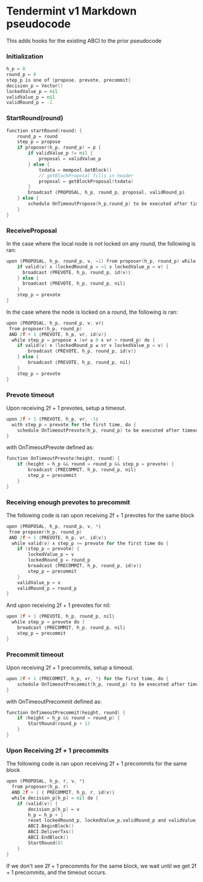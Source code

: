 # Tendermint v1 Markdown pseudocode

This adds hooks for the existing ABCI to the prior pseudocode

### Initialization

```go
h_p ← 0
round_p ← 0
step_p is one of {propose, prevote, precommit}
decision_p ← Vector()
lockedValue_p ← nil
validValue_p ← nil
validRound_p ← -1
```

### StartRound(round)

```go
function startRound(round) {
    round_p ← round
    step_p ← propose
    if proposer(h_p, round_p) = p {
        if validValue_p != nil {
            proposal ← validValue_p
        } else {
            txdata ← mempool.GetBlock()
            // getBlockProposal fills in header
            proposal ← getBlockProposal(txdata)
        }
        broadcast ⟨PROPOSAL, h_p, round_p, proposal, validRound_p⟩
    } else {
        schedule OnTimeoutPropose(h_p,round_p) to be executed after timeoutPropose(round_p)
    }
}
```

### ReceiveProposal

In the case where the local node is not locked on any round, the following is ran:

```go
upon ⟨PROPOSAL, h_p, round_p, v, −1) from proposer(h_p, round_p) while step_p = propose do {
    if valid(v) ∧ (lockedRound_p = −1 ∨ lockedValue_p = v) {
      broadcast ⟨PREVOTE, h_p, round_p, id(v)⟩ 
    } else {
      broadcast ⟨PREVOTE, h_p, round_p, nil⟩ 
    }
    step_p ← prevote
}
```

In the case where the node is locked on a round, the following is ran:

```go
upon ⟨PROPOSAL, h_p, round_p, v, vr⟩
 from proposer(h_p, round_p)
 AND 2f + 1 ⟨PREVOTE, h_p, vr, id(v)⟩ 
  while step_p = propose ∧ (vr ≥ 0 ∧ vr < round_p) do {
    if valid(v) ∧ (lockedRound_p ≤ vr ∨ lockedValue_p = v) {
        broadcast ⟨PREVOTE, h_p, round_p, id(v)⟩
    } else {
        broadcast ⟨PREVOTE, h_p, round_p, nil⟩
    }
    step_p ← prevote
}
```

### Prevote timeout

Upon receiving 2f + 1 prevotes, setup a timeout.

```go
upon 2f + 1 ⟨PREVOTE, h_p, vr, -1⟩ 
  with step_p = prevote for the first time, do {
    schedule OnTimeoutPrevote(h_p, round_p) to be executed after timeoutPrevote(round_p)
}
```

with OnTimeoutPrevote defined as:

```go
function OnTimeoutPrevote(height, round) {
    if (height = h_p && round = round_p && step_p = prevote) {
        broadcast ⟨PRECOMMIT, h_p, round_p, nil⟩
        step_p ← precommit
    }
}
```

### Receiving enough prevotes to precommit

The following code is ran upon receiving 2f + 1 prevotes for the same block

```go
upon ⟨PROPOSAL, h_p, round_p, v, *⟩
 from proposer(h_p, round_p)
 AND 2f + 1 ⟨PREVOTE, h_p, vr, id(v)⟩ 
  while valid(v) ∧ step_p >= prevote for the first time do {
    if (step_p = prevote) {
        lockedValue_p ← v
        lockedRound_p ← round_p
        broadcast ⟨PRECOMMIT, h_p, round_p, id(v)⟩
        step_p ← precommit
    }
    validValue_p ← v
    validRound_p ← round_p
}
```

And upon receiving 2f + 1 prevotes for nil:

```go
upon 2f + 1 ⟨PREVOTE, h_p, round_p, nil⟩ 
  while step_p = prevote do {
    broadcast ⟨PRECOMMIT, h_p, round_p, nil⟩
    step_p ← precommit
}
```

### Precommit timeout

Upon receiving 2f + 1 precommits, setup a timeout.

```go
upon 2f + 1 ⟨PRECOMMIT, h_p, vr, *⟩ for the first time, do {
    schedule OnTimeoutPrecommit(h_p, round_p) to be executed after timeoutPrecommit(round_p)
}
```

with OnTimeoutPrecommit defined as:

```go
function OnTimeoutPrecommit(height, round) {
    if (height = h_p && round = round_p) {
        StartRound(round_p + 1)
    }
}
```

### Upon Receiving 2f + 1 precommits

The following code is ran upon receiving 2f + 1 precommits for the same block

```go
upon ⟨PROPOSAL, h_p, r, v, *⟩
  from proposer(h_p, r)
  AND 2f + 1 ⟨ PRECOMMIT, h_p, r, id(v)⟩ 
  while decision_p[h_p] = nil do {
    if (valid(v)) {
        decision_p[h_p] ← v
        h_p ← h_p + 1
        reset lockedRound_p, lockedValue_p,validRound_p and validValue_p to initial values
        ABCI.BeginBlock()
        ABCI.DeliverTxs()
        ABCI.EndBlock()
        StartRound(0)
    }
}
```

If we don't see 2f + 1 precommits for the same block, we wait until we get 2f + 1 precommits, and the timeout occurs.
